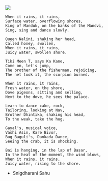 [![](https://i.ytimg.com/vi/RW3GG0dKmoI/maxresdefault.jpg)](https://soundcloud.com/user-963789405/in-a-year-when-it-rains-odia)

```
When it rains, it rains,
Surface water, overflowing shores,
King of Manduk, on the banks of the Mandvi,
Sing, sing and dance slowly.

Queen Nalini, shaking her head,
Called honey, swollen,
When it rains, it rains,
Juicy water, swollen shore.

Tiki Meen T, says Ka Kane,
Come on, let's jump,
The brother of the fisherman, rejoicing,
The net took it, the scorpion burned.

When it rains, it rains,
Fresh water, on the shore,
Dove pigeons, sitting and selling,
Next to the dove, he sees the palace.

Learn to dance cake, rock,
Tailoring, looking at Nav,
Brother Dhintika, shaking his head,
To the weak, take the hug.

Gayal's, musical voice,
Vashi Asin, Kare Bivor,
Bug Baguli's, Dankada Dance,
Seeing the crab, it is shocking.

Bai is hanging, in the lap of Basar,
In the heat of the moment, the wind blows,
When it rains, it rains,
Juicy water, rising to the shore.
```

- Snigdharani Sahu
